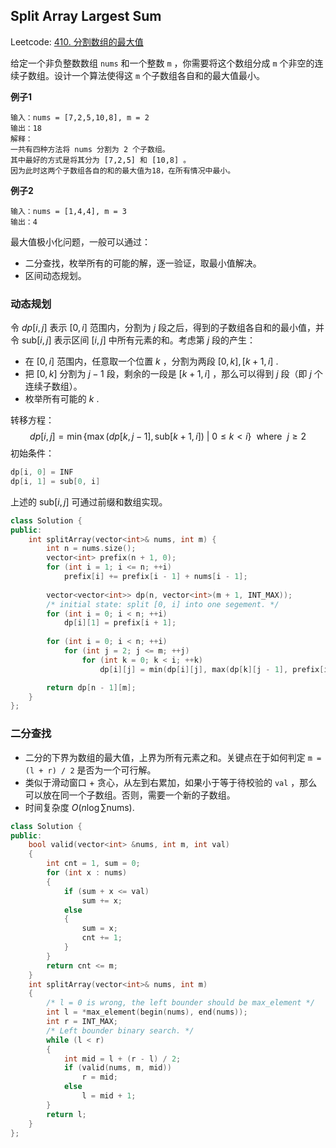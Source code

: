 ## Split Array Largest Sum

Leetcode: [410. 分割数组的最大值](https://leetcode-cn.com/problems/split-array-largest-sum/)

给定一个非负整数数组 `nums` 和一个整数 `m` ，你需要将这个数组分成 `m` 个非空的连续子数组。设计一个算法使得这 `m` 个子数组各自和的最大值最小。

**例子1**

```text
输入：nums = [7,2,5,10,8], m = 2
输出：18
解释：
一共有四种方法将 nums 分割为 2 个子数组。 
其中最好的方式是将其分为 [7,2,5] 和 [10,8] 。
因为此时这两个子数组各自的和的最大值为18，在所有情况中最小。
```

**例子2**

```text
输入：nums = [1,4,4], m = 3
输出：4
```

最大值极小化问题，一般可以通过：
- 二分查找，枚举所有的可能的解，逐一验证，取最小值解决。
- 区间动态规划。



### 动态规划

令 $dp[i, j]$ 表示 $[0, i]$ 范围内，分割为 $j$ 段之后，得到的子数组各自和的最小值，并令 $\text{sub}[i, j]$ 表示区间 $[i, j]$ 中所有元素的和。考虑第 $j$ 段的产生：

- 在 $[0, i]$ 范围内，任意取一个位置 $k$ ，分割为两段 $[0, k], [k + 1, i]$ .
- 把 $[0, k]$ 分割为 $j - 1$ 段，剩余的一段是 $[k+1, i]$ ，那么可以得到 $j$ 段（即 $j$ 个连续子数组）。
- 枚举所有可能的 $k$ .

转移方程：
$$
dp[i, j] = \min\{\max(dp[k, j - 1], \text{sub}[k + 1, i]) \ |\  0 \le k < i\} \ \ \text{where} \ \  j \ge 2
$$
初始条件：

```cpp
dp[i, 0] = INF
dp[i, 1] = sub[0, i]
```

上述的 $\text{sub}[i, j]$ 可通过前缀和数组实现。

```cpp
class Solution {
public:
    int splitArray(vector<int>& nums, int m) {
        int n = nums.size();
        vector<int> prefix(n + 1, 0);
        for (int i = 1; i <= n; ++i)
            prefix[i] += prefix[i - 1] + nums[i - 1];
        
        vector<vector<int>> dp(n, vector<int>(m + 1, INT_MAX));
        /* initial state: split [0, i] into one segement. */
        for (int i = 0; i < n; ++i)
            dp[i][1] = prefix[i + 1];
        
        for (int i = 0; i < n; ++i)
            for (int j = 2; j <= m; ++j)
                for (int k = 0; k < i; ++k)
                    dp[i][j] = min(dp[i][j], max(dp[k][j - 1], prefix[i + 1] - prefix[k + 1]));

        return dp[n - 1][m];
    }
};
```



### 二分查找

- 二分的下界为数组的最大值，上界为所有元素之和。关键点在于如何判定 `m = (l + r) / 2` 是否为一个可行解。
- 类似于滑动窗口 + 贪心，从左到右累加，如果小于等于待校验的 `val` ，那么可以放在同一个子数组。否则，需要一个新的子数组。
- 时间复杂度 $O(n\log{\sum{\text{nums}}})$. 

```cpp
class Solution {
public:
    bool valid(vector<int> &nums, int m, int val)
    {
        int cnt = 1, sum = 0;
        for (int x : nums)
        {
            if (sum + x <= val)
                sum += x;
            else
            {
                sum = x;
                cnt += 1;
            }
        }
        return cnt <= m;
    }
    int splitArray(vector<int>& nums, int m)
    {
        /* l = 0 is wrong, the left bounder should be max_element */
        int l = *max_element(begin(nums), end(nums));
        int r = INT_MAX;
        /* Left bounder binary search. */
        while (l < r)
        {
            int mid = l + (r - l) / 2;
            if (valid(nums, m, mid))
                r = mid;
            else
                l = mid + 1;
        }
        return l;
    }
};
```


